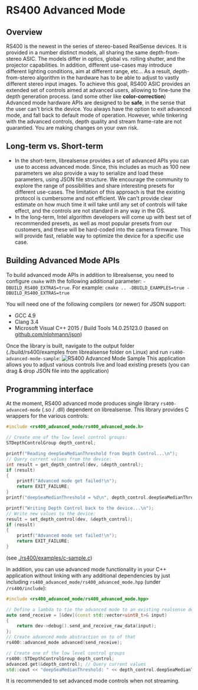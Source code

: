 # RS400 Advanced Mode

## Overview
RS400 is the newest in the series of stereo-based RealSense devices. It is provided in a number distinct models, all sharing the same depth-from-stereo ASIC. The models differ in optics, global vs. rolling shutter, and the projector capabilities. In addition, different use-cases may introduce different lighting conditions, aim at different range, etc...
As a result, depth-from-stereo algorithm in the hardware has to be able to adjust to vastly different stereo input images.
To achieve this goal, RS400 ASIC provides an extended set of controls aimed at advanced users, allowing to fine-tune the depth generation process. (and some other like **color-correction**)
Advanced mode hardware APIs are designed to be **safe**, in the sense that the user can't brick the device. You always have the option to exit advanced mode, and fall back to default mode of operation.
However, while tinkering with the advanced controls, depth quality and stream frame-rate are not guarantied. You are making changes on your own risk.

## Long-term vs. Short-term
* In the short-term, librealsense provides a set of advanced APIs you can use to access advanced mode. Since, this includes as much as 100 new parameters we also provide a way to serialize and load these parameters, using JSON file structure. We encourage the community to explore the range of possibilities and share interesting presets for different use-cases. The limitation of this approach is that the existing protocol is cumbersome and not efficient. We can't provide clear estimate on how much time it will take until any set of controls will take effect, and the controls are not standard in any way in the OS.
* In the long-term, Intel algorithm developers will come up with best set of recommended presets, as well as most popular presets from our customers, and these will be hard-coded into the camera firmware.
This will provide fast, reliable way to optimize the device for a specific use case.

## Building Advanced Mode APIs
To build advanced mode APIs in addition to librealsense, you need to configure `cmake` with the following additional parameter: `-DBUILD_RS400_EXTRAS=true`. For example:
`cmake .. -DBUILD_EXAMPLES=true -DBUILD_RS400_EXTRAS=true`

You will need one of the following compilers (or newer) for JSON support:
* GCC 4.9
* Clang 3.4
* Microsoft Visual C++ 2015 / Build Tools 14.0.25123.0
(based on [github.com/nlohmann/json](https://github.com/nlohmann/json))

Once the library is built, navigate to the output folder (./build/rs400/examples from librealsense folder on Linux) and run ``rs400-advanced-mode-sample``:
![RS400 Advanced Mode Sample](advanced_mode_sample.png)
This application allows you to adjust various controls live and load existing presets (you can drag & drop JSON file into the application)

## Programming interface
At the moment, RS400 advanced mode produces single library `rs400-advanced-mode` (.so / .dll) dependent on librealsense.
This library provides C wrappers for the various controls:
```c
#include <rs400_advanced_mode/rs400_advanced_mode.h>

// Create one of the low level control groups:
STDepthControlGroup depth_control;

printf("Reading deepSeaMedianThreshold from Depth Control...\n");
// Query current values from the device:
int result = get_depth_control(dev, &depth_control);
if (result)
{
    printf("Advanced mode get failed!\n");
    return EXIT_FAILURE;
}
printf("deepSeaMedianThreshold = %d\n", depth_control.deepSeaMedianThreshold);

printf("Writing Depth Control back to the device...\n");
// Write new values to the device:
result = set_depth_control(dev, &depth_control);
if (result)
{
    printf("Advanced mode set failed!\n");
    return EXIT_FAILURE;
}
```
(see [./rs400/examples/c-sample.c](https://github.com/IntelRealSense/librealsense/blob/development/rs400/examples/c-sample.c))

In addition, you can use advanced mode functionality in your C++ application without linking with any additional dependencies by just including `rs400_advanced_mode/rs400_advanced_mode.hpp` (under `/rs400/include`):
```cpp
#include <rs400_advanced_mode/rs400_advanced_mode.hpp>

// Define a lambda to tie the advanced mode to an existing realsense device (dev)
auto send_receive = [&dev](const std::vector<uint8_t>& input)
{
    return dev->debug().send_and_receive_raw_data(input);
};
// Create advanced mode abstraction on to of that
rs400::advanced_mode advanced(send_receive);

// Create one of the low level control groups
rs400::STDepthControlGroup depth_control;
advanced.get(&depth_control); // Query current values
std::cout << "deepSeaMedianThreshold: " << depth_control.deepSeaMedianThreshold << std::endl;
```
It is recommended to set advanced mode controls when not streaming. 

